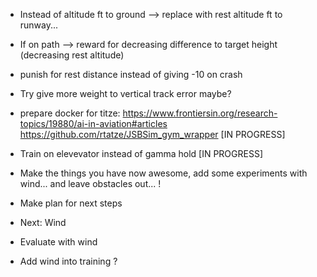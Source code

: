 - Instead of altitude ft to ground --> replace with rest altitude ft to runway... 
- If on path --> reward for decreasing difference to target height (decreasing rest altitude)
- punish for rest distance instead of giving -10 on crash

- Try give more weight to vertical track error maybe?   

- prepare docker for titze: https://www.frontiersin.org/research-topics/19880/ai-in-aviation#articles
https://github.com/rtatze/JSBSim_gym_wrapper [IN PROGRESS]

- Train on elevevator instead of gamma hold [IN PROGRESS]
- Make the things you have now awesome, add some experiments with wind... and leave obstacles out... !

- Make plan for next steps

- Next: Wind
- Evaluate with wind
- Add wind into training ? 